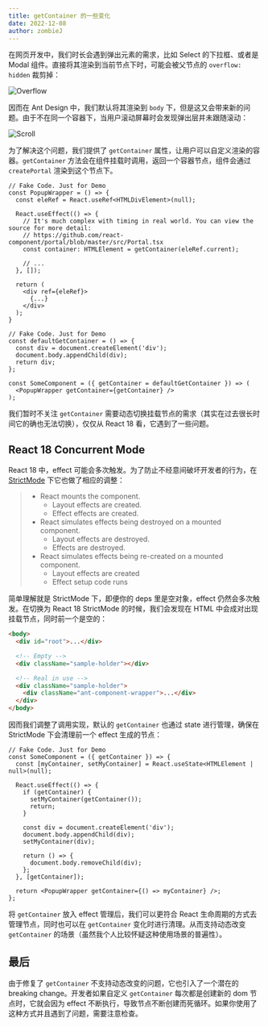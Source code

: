```yaml
---
title: getContainer 的一些变化
date: 2022-12-08
author: zombieJ
---
```


在网页开发中，我们时长会遇到弹出元素的需求，比如 Select 的下拉框、或者是 Modal 组件。直接将其渲染到当前节点下时，可能会被父节点的 `overflow: hidden` 裁剪掉：

![Overflow](https://mdn.alipayobjects.com/huamei_7uahnr/afts/img/A*Noh-TYJ0BdcAAAAAAAAAAAAADrJ8AQ/original)

因而在 Ant Design 中，我们默认将其渲染到 `body` 下，但是这又会带来新的问题。由于不在同一个容器下，当用户滚动屏幕时会发现弹出层并未跟随滚动：

![Scroll](https://mdn.alipayobjects.com/huamei_7uahnr/afts/img/A*d44KQqkTX90AAAAAAAAAAAAADrJ8AQ/original)

为了解决这个问题，我们提供了 `getContainer` 属性，让用户可以自定义渲染的容器。`getContainer` 方法会在组件挂载时调用，返回一个容器节点，组件会通过 `createPortal` 渲染到这个节点下。

```tsx
// Fake Code. Just for Demo
const PopupWrapper = () => {
  const eleRef = React.useRef<HTMLDivElement>(null);

  React.useEffect(() => {
    // It's much complex with timing in real world. You can view the source for more detail:
    // https://github.com/react-component/portal/blob/master/src/Portal.tsx
    const container: HTMLElement = getContainer(eleRef.current);

    // ...
  }, []);

  return (
    <div ref={eleRef}>
      {...}
    </div>
  );
}
```

```tsx
// Fake Code. Just for Demo
const defaultGetContainer = () => {
  const div = document.createElement('div');
  document.body.appendChild(div);
  return div;
};

const SomeComponent = ({ getContainer = defaultGetContainer }) => (
  <PopupWrapper getContainer={getContainer} />
);
```

我们暂时不关注 `getContainer` 需要动态切换挂载节点的需求（其实在过去很长时间它的确也无法切换），仅仅从 React 18 看，它遇到了一些问题。

## React 18 Concurrent Mode

React 18 中，effect 可能会多次触发。为了防止不经意间破坏开发者的行为，在 [StrictMode](https://reactjs.org/docs/strict-mode.html) 下它也做了相应的调整：

> - React mounts the component.
>   - Layout effects are created.
>   - Effect effects are created.
> - React simulates effects being destroyed on a mounted component.
>   - Layout effects are destroyed.
>   - Effects are destroyed.
> - React simulates effects being re-created on a mounted component.
>   - Layout effects are created
>   - Effect setup code runs

简单理解就是 StrictMode 下，即便你的 deps 里是空对象，effect 仍然会多次触发。在切换为 React 18 StrictMode 的时候，我们会发现在 HTML 中会成对出现挂载节点，同时前一个是空的：

```html
<body>
  <div id="root">...</div>

  <!-- Empty -->
  <div className="sample-holder"></div>

  <!-- Real in use -->
  <div className="sample-holder">
    <div className="ant-component-wrapper">...</div>
  </div>
</body>
```

因而我们调整了调用实现，默认的 `getContainer` 也通过 state 进行管理，确保在 StrictMode 下会清理前一个 effect 生成的节点：

```tsx
// Fake Code. Just for Demo
const SomeComponent = ({ getContainer }) => {
  const [myContainer, setMyContainer] = React.useState<HTMLElement | null>(null);

  React.useEffect(() => {
    if (getContainer) {
      setMyContainer(getContainer());
      return;
    }

    const div = document.createElement('div');
    document.body.appendChild(div);
    setMyContainer(div);

    return () => {
      document.body.removeChild(div);
    };
  }, [getContainer]);

  return <PopupWrapper getContainer={() => myContainer} />;
};
```

将 `getContainer` 放入 effect 管理后，我们可以更符合 React 生命周期的方式去管理节点，同时也可以在 `getContainer` 变化时进行清理。从而支持动态改变 `getContainer` 的场景（虽然我个人比较怀疑这种使用场景的普遍性）。

## 最后

由于修复了 `getContainer` 不支持动态改变的问题，它也引入了一个潜在的 breaking change。开发者如果自定义 `getContainer` 每次都是创建新的 dom 节点时，它就会因为 effect 不断执行，导致节点不断创建而死循环。如果你使用了这种方式并且遇到了问题，需要注意检查。
